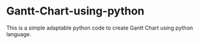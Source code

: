# Gantt-Chart-using-python
This is a simple adaptable python code to create Gantt Chart using python language.
